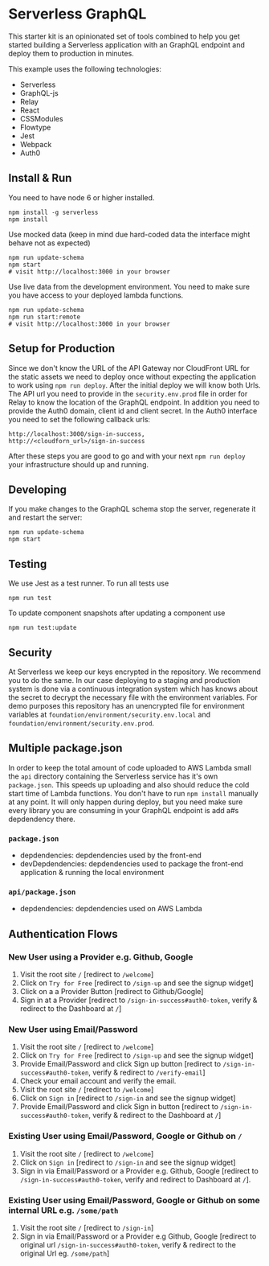 # Serverless GraphQL

This starter kit is an opinionated set of tools combined to help you get started building a Serverless application with an GraphQL endpoint and deploy them to production in minutes.

This example uses the following technologies:

- Serverless
- GraphQL-js
- Relay
- React
- CSSModules
- Flowtype
- Jest
- Webpack
- Auth0

## Install & Run

You need to have node 6 or higher installed.

```
npm install -g serverless
npm install
```

Use mocked data (keep in mind due hard-coded data the interface might behave not as expected)
```
npm run update-schema
npm start
# visit http://localhost:3000 in your browser
```

Use live data from the development environment. You need to make sure you have access to your deployed lambda functions.

```
npm run update-schema
npm run start:remote
# visit http://localhost:3000 in your browser
```

## Setup for Production

Since we don't know the URL of the API Gateway nor CloudFront URL for the static assets we need to deploy once without expecting the application to work using `npm run deploy`. After the initial deploy we will know both Urls. The API url you need to provide in the `security.env.prod` file in order for Relay to know the location of the GraphQL endpoint. In addition you need to provide the Auth0 domain, client id and client secret.
In the Auth0 interface you need to set the following callback urls:

```
http://localhost:3000/sign-in-success,
http://<cloudforn_url>/sign-in-success
```

After these steps you are good to go and with your next `npm run deploy` your infrastructure should up and running.

## Developing

If you make changes to the GraphQL schema stop the server, regenerate it and restart the server:

```
npm run update-schema
npm start
```

## Testing

We use Jest as a test runner. To run all tests use

```
npm run test
```

To update component snapshots after updating a component use

```
npm run test:update
```

## Security

At Serverless we keep our keys encrypted in the repository. We recommend you to do the same. In our case deploying to a staging and production system is done via a continuous integration system which has knows about the secret to decrypt the necessary file with the environment variables. For demo purposes this repository has an unencrypted file for environment variables at `foundation/environment/security.env.local` and `foundation/environment/security.env.prod`.

## Multiple package.json

In order to keep the total amount of code uploaded to AWS Lambda small the `api` directory containing the Serverless service has it's own `package.json`. This speeds up uploading and also should reduce the cold start time of Lambda functions. You don't have to run `npm install` manually at any point. It will only happen during deploy, but you need make sure every library you are consuming in your GraphQL endpoint is add a#s depdendency there.

### `package.json`

- depdendencies: depdendencies used by the front-end
- devDepdendencies: depdendencies used to package the front-end application & running the local environment

### `api/package.json`

- depdendencies: depdendencies used on AWS Lambda

## Authentication Flows

### New User using a Provider e.g. Github, Google

1. Visit the root site `/` [redirect to `/welcome`]
2. Click on `Try for Free` [redirect to `/sign-up` and see the signup widget]
3. Click on a a Provider Button [redirect to Github/Google]
4. Sign in at a Provider [redirect to `/sign-in-success#auth0-token`, verify & redirect to the Dashboard at `/`]

### New User using Email/Password

1. Visit the root site `/` [redirect to `/welcome`]
2. Click on `Try for Free` [redirect to `/sign-up` and see the signup widget]
3. Provide Email/Password and click Sign up button [redirect to `/sign-in-success#auth0-token`, verify & redirect to `/verify-email`]
4. Check your email account and verify the email.
5. Visit the root site `/` [redirect to `/welcome`]
6. Click on `Sign in` [redirect to `/sign-in` and see the signup widget]
7. Provide Email/Password and click Sign in button [redirect to `/sign-in-success#auth0-token`, verify & redirect to the Dashboard at `/`]

### Existing User using Email/Password, Google or Github on `/`

1. Visit the root site `/` [redirect to `/welcome`]
2. Click on `Sign in` [redirect to `/sign-in` and see the signup widget]
3. Sign in via Email/Password or a Provider e.g. Github, Google
[redirect to `/sign-in-success#auth0-token`, verify and redirect to Dashboard at `/`].

### Existing User using Email/Password, Google or Github on some internal URL e.g. `/some/path`

1. Visit the root site `/` [redirect to `/sign-in`]
2. Sign in via Email/Password or a Provider e.g Github, Google
[redirect to original url `/sign-in-success#auth0-token`, verify &  redirect to the original Url eg. `/some/path`]
